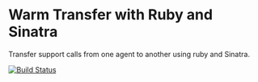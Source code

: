 # Warm Transfer with Ruby and Sinatra

Transfer support calls from one agent to another using ruby and Sinatra.

[![Build Status](https://travis-ci.org/TwilioDevEd/warm-transfer-sinatra.svg?branch=master)](https://travis-ci.org/TwilioDevEd/warm-transfer-sinatra)
